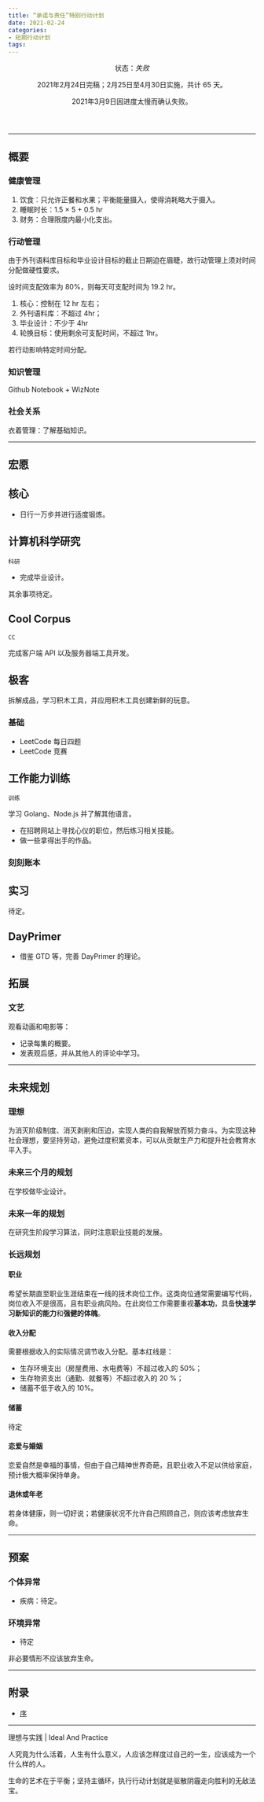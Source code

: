```yaml
---
title: “承诺与责任”特别行动计划
date: 2021-02-24
categories:
- 短期行动计划
tags:
---
```


<header>
    <p>状态：<em>失败</em></p>
    <p><time>2021年2月24日</time>完稿；<time>2月25日</time>至<time>4月30日</time>实施，共计 65 天。</p>
    <p><time>2021年3月9日</time>因进度太慢而确认失败。</time></p>
</header>
<hr />
<article>
    <h2>概要</h2>
    <div>
        <h3>健康管理</h3>
        <ol>
            <li>饮食：只允许正餐和水果；平衡能量摄入，使得消耗略大于摄入。</li>
            <li>睡眠时长：1.5 × 5 + 0.5 hr</li>
            <li>财务：合理限度内最小化支出。</li>
        </ol>
    </div>
    <div>
        <h3>行动管理</h3>
        <p>由于外刊语料库目标和毕业设计目标的截止日期迫在眉睫，故行动管理上须对时间分配做硬性要求。</p>
        <p>设时间支配效率为 80%，则每天可支配时间为 19.2 hr。</p>
        <ol>
            <li>核心：控制在 12 hr 左右；</li>
            <li>外刊语料库：不超过 4hr；</li>
            <li>毕业设计：不少于 4hr</li>
            <li>轮换目标：使用剩余可支配时间，不超过 1hr。</li>
        </ol>
        <p>若行动影响特定时间分配。</p>
    </div>
    <div>
        <h3>知识管理</h3>
        <p>Github Notebook + WizNote</p>
    </div>
    <div>
        <h3>社会关系</h3>
        <p>衣着管理：了解基础知识。</p>
    </div>
</article>
<hr />
<article>
    <h2>宏愿</h2>
    <div>
        <h2>核心</h2>
        <ul>
            <li>日行一万步并进行适度锻炼。</li>
        </ul>
    </div>
    <div>
        <h2>计算机科学研究</h2>
        <code>科研</code>
        <ul>
            <li>完成毕业设计。</li>
        </ul>
        <p>其余事项待定。</p>
    </div>
    <div>
        <h2>Cool Corpus</h2>
        <code>CC</code>
        <p>完成客户端 API 以及服务器端工具开发。</p>
    </div>
    <div>
        <h2>极客</h2>
        <p>拆解成品，学习积木工具，并应用积木工具创建新鲜的玩意。</p>
        <h3>基础</h3>
        <ul>
            <li>LeetCode 每日四题</li>
            <li>LeetCode 竞赛</li>
        </ul>
    </div>
    <div>
        <h2>工作能力训练</h2>
        <code>训练</code>
        <p>学习 Golang、Node.js 并了解其他语言。</p>
        <ul>
            <li>在招聘网站上寻找心仪的职位，然后练习相关技能。</li>
            <li>做一些拿得出手的作品。</li>
        </ul>
        <div>
            <h3>刻刻账本</h3>
        </div>
    </div>
    <div>
        <h2>实习</h2>
        <p>待定。</p>
    </div>
    <div>
        <h2>DayPrimer</h2>
        <ul>
            <li>借鉴 GTD 等，完善 DayPrimer 的理论。</li>
        </ul>
    </div>
    <div>
        <h2>拓展</h2>
        <h3>文艺</h3>
        <p>观看动画和电影等：</p>
        <ul>
            <li>记录每集的概要。</li>
            <li>发表观后感，并从其他人的评论中学习。</li>
        </ul>
    </div>
</article>
<hr />
<article>
    <h2>未来规划</h2>
    <div>
        <h3>理想</h3>
        <p>为消灭阶级制度、消灭剥削和压迫，实现人类的自我解放而努力奋斗。为实现这种社会理想，要坚持劳动，避免过度积累资本，可以从贡献生产力和提升社会教育水平入手。</p>
    </div>
    <div>
        <h3>未来三个月的规划</h3>
        <p>在学校做毕业设计。</p>
    </div>
    <div>
        <h3>未来一年的规划</h3>
        <p>在研究生阶段学习算法，同时注意职业技能的发展。</p>
    </div>
    <div>
        <h3>长远规划</h3>
        <h4>职业</h4>
        <p>希望长期直至职业生涯结束在一线的技术岗位工作。这类岗位通常需要编写代码，岗位收入不是很高，且有职业病风险。在此岗位工作需要重视<strong>基本功</strong>，具备<strong>快速学习新知识的能力</strong>和<strong>强健的体魄</strong>。</p>
        <h4>收入分配</h4>
        <p>需要根据收入的实际情况调节收入分配。基本红线是：</p>
        <ul>
            <li>生存环境支出（房屋费用、水电费等）不超过收入的 50%；</li>
            <li>生存物资支出（通勤、就餐等）不超过收入的 20 %；</li>
            <li>储蓄不低于收入的 10%。</li>
        </ul>
        <h4>储蓄</h4>
        <p>待定</p>
        <h4>恋爱与婚姻</h4>
        <p>恋爱自然是幸福的事情，但由于自己精神世界奇葩，且职业收入不足以供给家庭，预计极大概率保持单身。</p>
        <h4>退休或年老</h4>
        <p>若身体健康，则一切好说；若健康状况不允许自己照顾自己，则应该考虑放弃生命。</p>
    </div>
</article>
<hr />
<article>
    <h2>预案</h2>
    <div>
        <h3>个体异常</h3>
        <ul>
            <li>疾病：待定。</li>
        </ul>
    </div>
    <div>
        <h3>环境异常</h3>
        <ul>
            <li>待定</li>
        </ul>
    </div>
    <p>非必要情形不应该放弃生命。</p>
</article>
<hr />
<article>
    <h2>附录</h2>
    <ul>
        <li><a href="https://lightyears1998.github.io/notebook/philosophy/my-thinking/">序</a></li>
    </ul>
</article>
<hr />
<footer>
    <span>理想与实践 | Ideal And Practice</span>
    <br />
    <div>
        <p>人究竟为什么活着，人生有什么意义，人应该怎样度过自己的一生，应该成为一个什么样的人。</p>
        <p>生命的艺术在于平衡；坚持主循环，执行行动计划就是驱散阴霾走向胜利的无敌法宝。</p>
    </div>
</footer>
